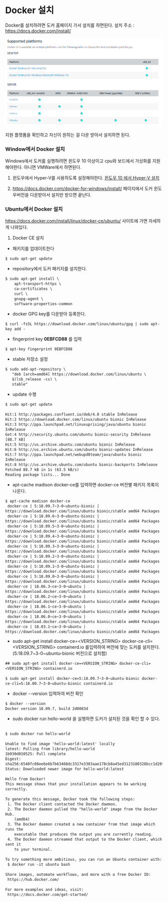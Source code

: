 # Docker 설치


Docker를 설치하려면 도커 홈페이지 가서 설치를 하면된다.
설치 주소 : https://docs.docker.com/install/

![해당 플랫폼별 지원범위](data/setup_1.png)

지원 플랫폼을 확인하고 자신이 원하는 걸 다운 받아서 설치하면 된다.

### Window에서 Docker 설치

Windows에서 도커를 실행하려면 윈도우 10 이상이고 cpu와 보드에서 가상화를 지원해야한다. 아니면 VMWare에서 하면된다.

1. 윈도우에서 Hyper-V를 사용하도록 설정해야한다. [윈도우 10 에서 Hyper-V 설치](https://docs.microsoft.com/ko-kr/virtualization/hyper-v-on-windows/quick-start/enable-hyper-v)


2. https://docs.docker.com/docker-for-windows/install/ 페이지에서 도커 윈도우버전을 다운받아서 설치만 받으면 끝난다.

### Ubuntu에서 Docker 설치

https://docs.docker.com/install/linux/docker-ce/ubuntu/ 사이트에 가면 자세하게 나와있다.

1. Docker CE 설치

- 패키지를 업데이트한다

```shell
$ sudo apt-get update
```
- repository에서 도커 패키지를 설치한다.

```shell
$ sudo apt-get install \
    apt-transport-https \
    ca-certificates \
    curl \
    gnupg-agent \
    software-properties-common
```
- docker GPG key를 다운받아 등록한다.

```shell
$ curl -fsSL https://download.docker.com/linux/ubuntu/gpg | sudo apt-key add -
```


- fingerprint key **0EBFCD88** 를 입력

```shell
$ apt-key fingerprint 0EBFCD88
```

- stable 저장소 설정

```shell
$ sudo add-apt-repository \
   "deb [arch=amd64] https://download.docker.com/linux/ubuntu \
   $(lsb_release -cs) \
   stable"
```

- update 수행

```shell
$ sudo apt-get update

Hit:1 http://packages.confluent.io/deb/4.0 stable InRelease
Hit:2 https://download.docker.com/linux/ubuntu bionic InRelease
Hit:3 http://ppa.launchpad.net/linuxuprising/java/ubuntu bionic InRelease
Get:4 http://security.ubuntu.com/ubuntu bionic-security InRelease [88.7 kB]                                
Hit:5 http://us.archive.ubuntu.com/ubuntu bionic InRelease
Hit:6 http://us.archive.ubuntu.com/ubuntu bionic-updates InRelease
Hit:7 http://ppa.launchpad.net/webupd8team/java/ubuntu bionic InRelease
Hit:8 http://us.archive.ubuntu.com/ubuntu bionic-backports InRelease                 
Fetched 88.7 kB in 1s (63.5 kB/s)                              
Reading package lists... Done
```

- apt-cache madison docker-ce를 입력하면 docker-ce 버전별 패키지 목록이 나온다.

```shell
$ apt-cache madison docker-ce
 docker-ce | 5:18.09.7~3-0~ubuntu-bionic | https://download.docker.com/linux/ubuntu bionic/stable amd64 Packages
 docker-ce | 5:18.09.6~3-0~ubuntu-bionic | https://download.docker.com/linux/ubuntu bionic/stable amd64 Packages
 docker-ce | 5:18.09.5~3-0~ubuntu-bionic | https://download.docker.com/linux/ubuntu bionic/stable amd64 Packages
 docker-ce | 5:18.09.4~3-0~ubuntu-bionic | https://download.docker.com/linux/ubuntu bionic/stable amd64 Packages
 docker-ce | 5:18.09.3~3-0~ubuntu-bionic | https://download.docker.com/linux/ubuntu bionic/stable amd64 Packages
 docker-ce | 5:18.09.2~3-0~ubuntu-bionic | https://download.docker.com/linux/ubuntu bionic/stable amd64 Packages
 docker-ce | 5:18.09.1~3-0~ubuntu-bionic | https://download.docker.com/linux/ubuntu bionic/stable amd64 Packages
 docker-ce | 5:18.09.0~3-0~ubuntu-bionic | https://download.docker.com/linux/ubuntu bionic/stable amd64 Packages
 docker-ce | 18.06.3~ce~3-0~ubuntu | https://download.docker.com/linux/ubuntu bionic/stable amd64 Packages
 docker-ce | 18.06.2~ce~3-0~ubuntu | https://download.docker.com/linux/ubuntu bionic/stable amd64 Packages
 docker-ce | 18.06.1~ce~3-0~ubuntu | https://download.docker.com/linux/ubuntu bionic/stable amd64 Packages
 docker-ce | 18.06.0~ce~3-0~ubuntu | https://download.docker.com/linux/ubuntu bionic/stable amd64 Packages
 docker-ce | 18.03.1~ce~3-0~ubuntu | https://download.docker.com/linux/ubuntu bionic/stable amd64 Packages
```

- sudo apt-get install docker-ce=<VERSION_STRING> docker-ce-cli=<VERSION_STRING> containerd.io 를입력하여 버전에 맞는 도커를 설치한다.(5:18.09.7~3-0~ubuntu-bionic 버전으로 설치함)

```shell
## sudo apt-get install docker-ce=<VERSION_STRING> docker-ce-cli=<VERSION_STRING> containerd.io

$ sudo apt-get install docker-ce=5:18.09.7~3-0~ubuntu-bionic docker-ce-cli=5:18.09.7~3-0~ubuntu-bionic containerd.io
```

- docker --version 입력하여 버전 확인

```shell
$ docker --version
Docker version 18.09.7, build 2d0083d
```

- sudo docker run hello-world 을 실행하면 도커가 설치된 것을 확인 할 수 있다.
```shell

$ sudo docker run hello-world

Unable to find image 'hello-world:latest' locally
latest: Pulling from library/hello-world
1b930d010525: Pull complete
Digest: sha256:6540fc08ee6e6b7b63468dc3317e3303aae178cb8a45ed3123180328bcc1d20f
Status: Downloaded newer image for hello-world:latest

Hello from Docker!
This message shows that your installation appears to be working correctly.

To generate this message, Docker took the following steps:
 1. The Docker client contacted the Docker daemon.
 2. The Docker daemon pulled the "hello-world" image from the Docker Hub.
    (amd64)
 3. The Docker daemon created a new container from that image which runs the
    executable that produces the output you are currently reading.
 4. The Docker daemon streamed that output to the Docker client, which sent it
    to your terminal.

To try something more ambitious, you can run an Ubuntu container with:
 $ docker run -it ubuntu bash

Share images, automate workflows, and more with a free Docker ID:
 https://hub.docker.com/

For more examples and ideas, visit:
 https://docs.docker.com/get-started/

```
